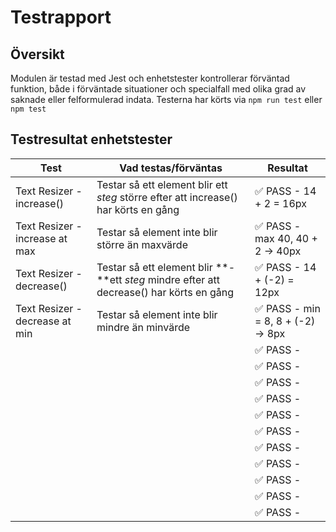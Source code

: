 # Testrapport
## Översikt
Modulen är testad med Jest och enhetstester kontrollerar förväntad funktion, både i förväntade situationer och specialfall med olika grad av saknade eller felformulerad indata.
Testerna har körts via `npm run test` eller `npm test`

## Testresultat enhetstester

| Test | Vad testas/förväntas | Resultat |
|---|---|---|
| Text Resizer - increase() | Testar så ett element blir ett *steg* större efter att increase() har körts en gång | ✅ PASS - 14 + 2 = 16px |
| Text Resizer - increase at max | Testar så element inte blir större än maxvärde  | ✅ PASS - max 40, 40 + 2 -> 40px |
| Text Resizer - decrease() | Testar så ett element blir **-**ett *steg* mindre efter att decrease() har körts en gång | ✅ PASS - 14 + (-2) = 12px |
| Text Resizer - decrease at min | Testar så element inte blir mindre än minvärde | ✅ PASS - min = 8, 8 + (-2) -> 8px |
|  |  | ✅ PASS - |
|  |  | ✅ PASS - |
|  |  | ✅ PASS - |
|  |  | ✅ PASS - |
|  |  | ✅ PASS - |
|  |  | ✅ PASS - |
|  |  | ✅ PASS - |
|  |  | ✅ PASS - |
|  |  | ✅ PASS - |
|  |  | ✅ PASS - |
|  |  | ✅ PASS - |
